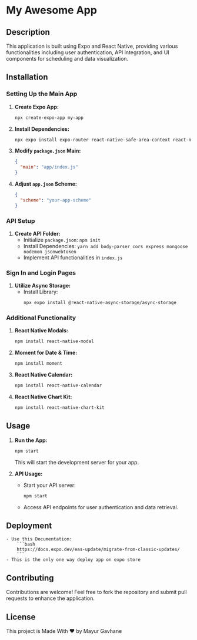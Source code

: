 # My Awesome App

## Description

This application is built using Expo and React Native, providing various functionalities including user authentication, API integration, and UI components for scheduling and data visualization.

## Installation

### Setting Up the Main App

1. **Create Expo App:**
    ```bash
    npx create-expo-app my-app
    ```

2. **Install Dependencies:**
    ```bash
    npx expo install expo-router react-native-safe-area-context react-native-screens expo-linking expo-constants expo-status-bar
    ```

3. **Modify `package.json` Main:**
    ```json
    {
      "main": "app/index.js"
    }
    ```

4. **Adjust `app.json` Scheme:**
    ```json
    {
      "scheme": "your-app-scheme"
    }
    ```

### API Setup

1. **Create API Folder:**
    - Initialize `package.json`: `npm init`
    - Install Dependencies: `yarn add body-parser cors express mongoose nodemon jsonwebtoken`
    - Implement API functionalities in `index.js`

### Sign In and Login Pages

1. **Utilize Async Storage:**
    - Install Library:
        ```bash
        npx expo install @react-native-async-storage/async-storage
        ```

### Additional Functionality

1. **React Native Modals:**
    ```bash
    npm install react-native-modal
    ```

2. **Moment for Date & Time:**
    ```bash
    npm install moment
    ```

3. **React Native Calendar:**
    ```bash
    npm install react-native-calendar
    ```

4. **React Native Chart Kit:**
    ```bash
    npm install react-native-chart-kit
    ```

## Usage

1. **Run the App:**
    ```bash
    npm start
    ```
    This will start the development server for your app.

2. **API Usage:**
    - Start your API server:
        ```bash
        npm start
        ```
    - Access API endpoints for user authentication and data retrieval.



## Deployment 

    - Use this Documentation:
        ```bash
        https://docs.expo.dev/eas-update/migrate-from-classic-updates/
        ```
    - This is the only one way deploy app on expo store

    
## Contributing

Contributions are welcome! Feel free to fork the repository and submit pull requests to enhance the application.

## License

This project is Made With ❤️ by Mayur Gavhane